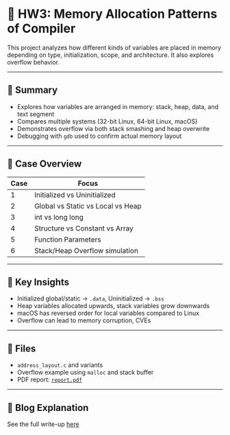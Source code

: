 # 🧪 HW3: Memory Allocation Patterns of Compiler

This project analyzes how different kinds of variables are placed in memory depending on type, initialization, scope, and architecture. It also explores overflow behavior.

---

## 📌 Summary

- Explores how variables are arranged in memory: stack, heap, data, and text segment
- Compares multiple systems (32-bit Linux, 64-bit Linux, macOS)
- Demonstrates overflow via both stack smashing and heap overwrite
- Debugging with `gdb` used to confirm actual memory layout

---

## 🧪 Case Overview

| Case | Focus |
|------|-------|
| 1 | Initialized vs Uninitialized |
| 2 | Global vs Static vs Local vs Heap |
| 3 | int vs long long |
| 4 | Structure vs Constant vs Array |
| 5 | Function Parameters |
| 6 | Stack/Heap Overflow simulation |

---

## 🧠 Key Insights

- Initialized global/static → `.data`, Uninitialized → `.bss`
- Heap variables allocated upwards, stack variables grow downwards
- macOS has reversed order for local variables compared to Linux
- Overflow can lead to memory corruption, CVEs

---

## 📘 Files

- `address_layout.c` and variants
- Overflow example using `malloc` and stack buffer
- PDF report: [`report.pdf`](./report.pdf)

---

## 📗 Blog Explanation

See the full write-up [here](https://j1w0n.vercel.app/Hacking10)
